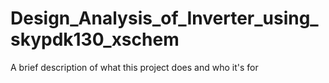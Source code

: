 
# Design_Analysis_of_Inverter_using_skypdk130_xschem

A brief description of what this project does and who it's for

